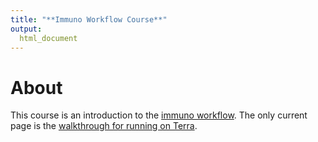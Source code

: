 ```yaml
---
title: "**Immuno Workflow Course**"
output:
  html_document
---
```


# **About**

This course is an introduction to the [immuno workflow](https://github.com/wustl-oncology/analysis-wdls).  The only current page is the [walkthrough for running on Terra](running-a-workflow-in-terra.html).
